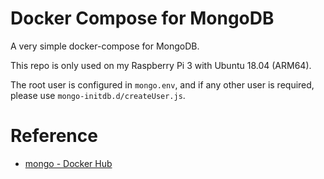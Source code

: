 # Docker Compose for MongoDB

A very simple docker-compose for MongoDB.

This repo is only used on my Raspberry Pi 3 with Ubuntu 18.04 (ARM64).

The root user is configured in `mongo.env`, and if any other user is required,
please use `mongo-initdb.d/createUser.js`.

# Reference

* [mongo - Docker Hub](https://hub.docker.com/_/mongo)

